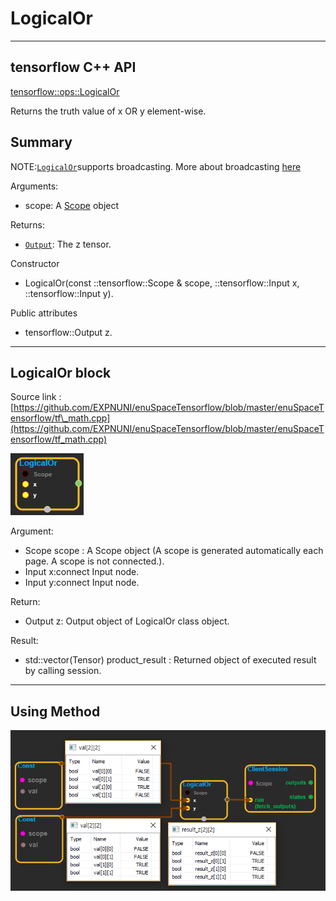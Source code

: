 # LogicalOr

---

## tensorflow C++ API

[tensorflow::ops::LogicalOr](https://www.tensorflow.org/api_docs/cc/class/tensorflow/ops/logical-or)

Returns the truth value of x OR y element-wise.

## Summary

NOTE:[`LogicalOr`](https://www.tensorflow.org/api_docs/cc/class/tensorflow/ops/logical-or.html#classtensorflow_1_1ops_1_1_logical_or)supports broadcasting. More about broadcasting [here](http://docs.scipy.org/doc/numpy/user/basics.broadcasting.html)

Arguments:

* scope: A [Scope](https://www.tensorflow.org/api_docs/cc/class/tensorflow/scope.html#classtensorflow_1_1_scope) object

Returns:

* [`Output`](https://www.tensorflow.org/api_docs/cc/class/tensorflow/output.html#classtensorflow_1_1_output): The z tensor.

Constructor

* LogicalOr\(const ::tensorflow::Scope & scope, ::tensorflow::Input x, ::tensorflow::Input y\).

Public attributes

* tensorflow::Output z.

---

## LogicalOr block

Source link : [https://github.com/EXPNUNI/enuSpaceTensorflow/blob/master/enuSpaceTensorflow/tf\_math.cpp](https://github.com/EXPNUNI/enuSpaceTensorflow/blob/master/enuSpaceTensorflow/tf_math.cpp)

![](/assets/math_LogicalOr_Symbol_.png)

Argument:

* Scope scope : A Scope object \(A scope is generated automatically each page. A scope is not connected.\).
* Input x:connect  Input node.
* Input y:connect  Input node.

Return:

* Output z: Output object of LogicalOr class object.

Result:

* std::vector\(Tensor\) product\_result : Returned object of executed result by calling session.

---

## Using Method

![](/assets/math_LogicalOr_Method.png)

